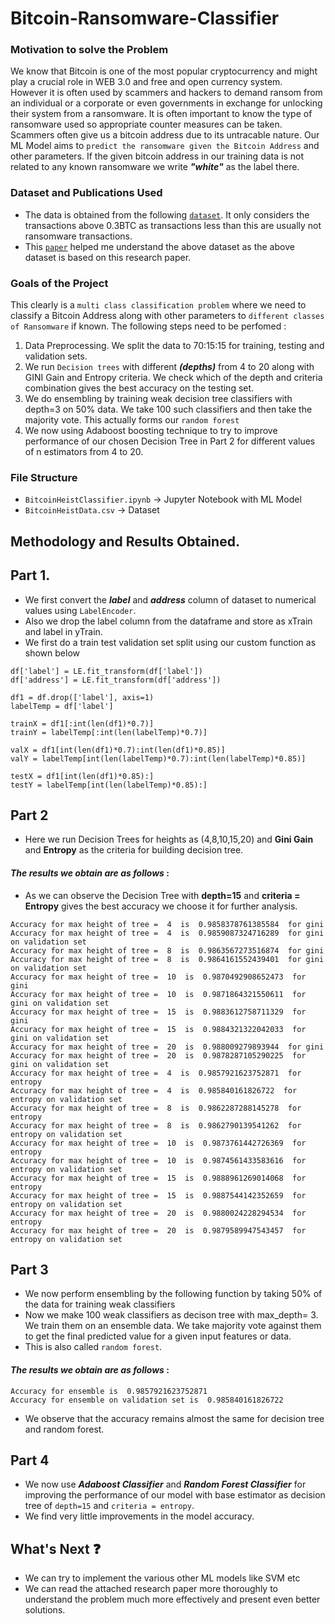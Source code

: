 # Bitcoin-Ransomware-Classifier

### Motivation to solve the Problem
We know that Bitcoin is one of the most popular cryptocurrency and might play a crucial role in WEB 3.0 and free and open currency system.  
However it is often used by scammers and hackers to demand ransom from an individual or a corporate or even governments in exchange for unlocking their system from a ransomware. It is often important to know the type of ransomware used so appropriate counter measures can be taken.
Scammers often give us a bitcoin address due to its untracable nature. Our ML Model aims to `predict the ransomware given the Bitcoin Address` and other parameters. If the given bitcoin address in our training data is not related to any known ransomware we write ***"white"*** as the label there.
### Dataset and Publications Used
- The data is obtained from the following   [`dataset`](https://archive.ics.uci.edu/ml/datasets/BitcoinHeistRansomwareAddressDataset). It only considers the transactions above 0.3BTC as transactions less than this are usually not ransomware transactions.
- This [ `paper`](https://appliednetsci.springeropen.com/articles/10.1007/s41109-020-00261-7) helped me understand the above dataset as the above dataset is based on this research paper.

### Goals of the Project
This clearly is a `multi class classification problem` where we need to classify a Bitcoin Address along with other parameters to `different classes of Ransomware` if known.
The following steps need to be perfomed :  
1. Data Preprocessing. We split the data to 70:15:15 for training, testing and validation sets.
2. We run `Decision trees` with different ***(depths)*** from 4 to 20 along with GINI Gain and Entropy criteria. We check which of the depth and criteria combination gives the best accuracy on the testing set.
3. We do ensembling by training weak decision tree classifiers with depth=3 on 50% data. We take 100 such classifiers and then take the majority vote. This actually forms our `random forest`
4. We now using Adaboost boosting technique to try to improve performance of our chosen Decision Tree in Part 2 for different values of n estimators from 4 to 20.

### File Structure  
- `BitcoinHeistClassifier.ipynb` -> Jupyter Notebook with ML Model  
- `BitcoinHeistData.csv` -> Dataset
## Methodology and Results Obtained.

## Part 1.
- We first convert the ***label*** and ***address*** column of dataset to numerical values using `LabelEncoder`.
- Also we drop the label column from the dataframe and store as xTrain and label in yTrain.
- We first do a train test validation set split using our custom function as shown below
```
df['label'] = LE.fit_transform(df['label'])
df['address'] = LE.fit_transform(df['address'])

df1 = df.drop(['label'], axis=1)
labelTemp = df['label']

trainX = df1[:int(len(df1)*0.7)]
trainY = labelTemp[:int(len(labelTemp)*0.7)]

valX = df1[int(len(df1)*0.7):int(len(df1)*0.85)]
valY = labelTemp[int(len(labelTemp)*0.7):int(len(labelTemp)*0.85)]

testX = df1[int(len(df1)*0.85):]
testY = labelTemp[int(len(labelTemp)*0.85):]

```

## Part 2
- Here we run Decision Trees for heights as (4,8,10,15,20) and **Gini Gain** and **Entropy** as the criteria for building decision tree.

#### ***The results we obtain are as follows*** :
- As we can observe the Decision Tree with **depth=15** and **criteria = Entropy** gives the best accuracy we choose it for further analysis.  
```
Accuracy for max height of tree =  4  is  0.9858378761385584  for gini
Accuracy for max height of tree =  4  is  0.9859087324716289  for gini on validation set
Accuracy for max height of tree =  8  is  0.9863567273516874  for gini
Accuracy for max height of tree =  8  is  0.9864161552439401  for gini on validation set
Accuracy for max height of tree =  10  is  0.9870492908652473  for gini
Accuracy for max height of tree =  10  is  0.9871864321550611  for gini on validation set
Accuracy for max height of tree =  15  is  0.9883612758711329  for gini
Accuracy for max height of tree =  15  is  0.9884321322042033  for gini on validation set
Accuracy for max height of tree =  20  is  0.988009279893944  for gini
Accuracy for max height of tree =  20  is  0.9878287105290225  for gini on validation set
Accuracy for max height of tree =  4  is  0.9857921623752871  for entropy
Accuracy for max height of tree =  4  is  0.985840161826722  for entropy on validation set
Accuracy for max height of tree =  8  is  0.9862287288145278  for entropy
Accuracy for max height of tree =  8  is  0.9862790139541262  for entropy on validation set
Accuracy for max height of tree =  10  is  0.9873761442726369  for entropy
Accuracy for max height of tree =  10  is  0.9874561433583616  for entropy on validation set
Accuracy for max height of tree =  15  is  0.9888961269014068  for entropy
Accuracy for max height of tree =  15  is  0.9887544142352659  for entropy on validation set
Accuracy for max height of tree =  20  is  0.9880024228294534  for entropy
Accuracy for max height of tree =  20  is  0.9879589947543457  for entropy on validation set
```


## Part 3
- We now perform ensembling by the following function by taking 50% of the data for training weak classifiers
- Now we make 100 weak classifiers as decison tree with max_depth= 3. We train them on an ensemble data. We take majority vote against them to get the final predicted value for a given input features or data.
- This is also called `random forest`.
#### ***The results we obtain are as follows*** :
 ```
Accuracy for ensemble is  0.9857921623752871
Accuracy for ensemble on validation set is  0.985840161826722
```
- We observe that the accuracy remains almost the same for decision tree and random forest.
## Part 4
- We now use ***Adaboost Classifier*** and ***Random Forest Classifier*** for improving the performance of our model with base estimator as decision tree of `depth=15` and `criteria = entropy`.
- We find very little improvements in the model accuracy.
## What's Next ❓
- We can try to implement the various other ML models like SVM etc
- We can read the attached research paper more thoroughly to understand the problem much more effectively and present even better solutions.

